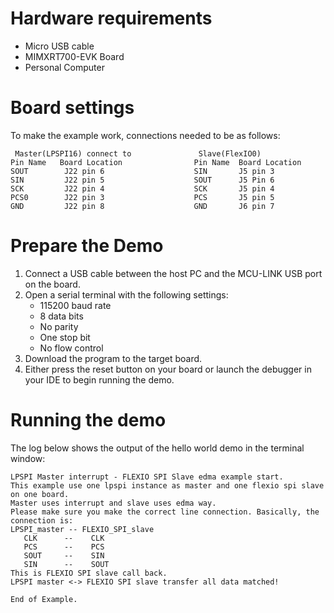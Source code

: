 Hardware requirements
=====================
- Micro USB cable
- MIMXRT700-EVK Board
- Personal Computer

Board settings
============
To make the example work, connections needed to be as follows:
~~~~~~~~~~~~~~~~~~~~~~~~~~~~~~~~~~~~~~~~~~~~~~~~~~~~~~~~~~~~~~~~~~~~~~
 Master(LPSPI16) connect to               Slave(FlexIO0)
Pin Name   Board Location            	 Pin Name  Board Location
SOUT        J22 pin 6         	         SIN       J5 pin 3
SIN         J22 pin 5         	         SOUT      J5 Pin 6
SCK         J22 pin 4        	         SCK       J5 pin 4
PCS0        J22 pin 3        	         PCS       J5 pin 5
GND         J22 pin 8                    GND       J6 pin 7
~~~~~~~~~~~~~~~~~~~~~~~~~~~~~~~~~~~~~~~~~~~~~~~~~~~~~~~~~~~~~~~~~~~~~~

Prepare the Demo
================
1.  Connect a USB cable between the host PC and the MCU-LINK USB port on the board.
2.  Open a serial terminal with the following settings:
    - 115200 baud rate
    - 8 data bits
    - No parity
    - One stop bit
    - No flow control
3.  Download the program to the target board.
4.  Either press the reset button on your board or launch the debugger in your IDE to begin running the demo.

Running the demo
================
The log below shows the output of the hello world demo in the terminal window:
~~~~~~~~~~~~~~~~~~~~~~~~~~~~~~~~~~~
LPSPI Master interrupt - FLEXIO SPI Slave edma example start.
This example use one lpspi instance as master and one flexio spi slave on one board.
Master uses interrupt and slave uses edma way.
Please make sure you make the correct line connection. Basically, the connection is: 
LPSPI_master -- FLEXIO_SPI_slave   
   CLK      --    CLK  
   PCS      --    PCS  
   SOUT     --    SIN  
   SIN      --    SOUT 
This is FLEXIO SPI slave call back.
LPSPI master <-> FLEXIO SPI slave transfer all data matched!

End of Example. 
~~~~~~~~~~~~~~~~~~~~~~~~~~~~~~~~~~~
